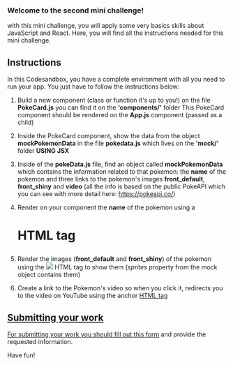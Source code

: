 ### Welcome to the second mini challenge!

with this mini challenge, you will apply some very basics skills about JavaScript and React.
Here, you will find all the instructions needed for this mini challenge.

## Instructions

In this Codesandbox, you have a complete environment with all you need to run your app. You just have to follow the instructions below:

1. Build a new component (class or function it's up to you!) on the file **PokeCard.js**
   you can find it on the **'components/'** folder
   This PokeCard component should be rendered on the **App.js** component (passed as a child)

2. Inside the PokeCard component, show the data from the object **mockPokemonData** in the file **pokedata.js**
   which lives on the **'mock/'** folder **USING JSX**

3. Inside of the **pokeData.js** file, find an object called **mockPokemonData** which contains the
   information related to that pokemon: the **name** of the pokemon and three links to the pokemon's
   images **front_default**, **front_shiny** and **video**
   (all the info is based on the public PokeAPI
   which you can see with more detail here: https://pokeapi.co/)

4. Render on your component the **name** of the pokemon using a _<h1>_ HTML tag

5. Render the images (**front_default** and **front_shiny**) of the pokemon using the _<img src= ...>_
   HTML tag to show them (_sprites_ property from the mock object contains them)

6. Create a link to the Pokemon's video so when you click it, redirects you to the video
   on YouTube using the anchor _<a href=...>_ HTML tag

## Submitting your work

For submitting your work you should fill out this [form](https://docs.google.com/forms/d/e/1FAIpQLSfKPl79arRD47ekpdEtwp9xjWnPvpCkHIgzGfeFlchee--eSw/viewform) and provide the requested information.

Have fun!
